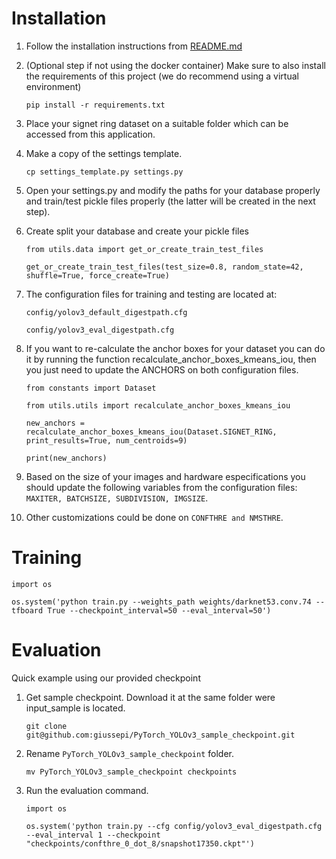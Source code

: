 # Installation

1. Follow the installation instructions from [README.md](README.md)

2. (Optional step if not using the docker container) Make sure to also install
   the requirements of this project (we do recommend using a virtual environment)
   
   `pip install -r requirements.txt`
   
3. Place your signet ring dataset on a suitable folder which can be accessed from this application.

4. Make a copy of the settings template.

   `cp settings_template.py settings.py`
   
5. Open your settings.py and modify the paths for your database properly and train/test pickle files properly (the latter will be created in the next step).

6. Create split your database and create your pickle files

   `from utils.data import get_or_create_train_test_files`
   
   `get_or_create_train_test_files(test_size=0.8, random_state=42, shuffle=True, force_create=True)`
   
7. The configuration files for training and testing are located at:

    `config/yolov3_default_digestpath.cfg`
    
    `config/yolov3_eval_digestpath.cfg`
    
8. If you want to re-calculate the anchor boxes for your dataset you can do it by running the function recalculate_anchor_boxes_kmeans_iou, then you just need to update the ANCHORS on both configuration files.

    `from constants import Dataset`
    
    `from utils.utils import recalculate_anchor_boxes_kmeans_iou`
    
    `new_anchors = recalculate_anchor_boxes_kmeans_iou(Dataset.SIGNET_RING, print_results=True, num_centroids=9)`
    
    `print(new_anchors)`
9. Based on the size of your images and hardware especifications you should update the following variables from the configuration files: `MAXITER, BATCHSIZE, SUBDIVISION, IMGSIZE`.
10. Other customizations could be done on `CONFTHRE and NMSTHRE`.


# Training

`import os`

`os.system('python train.py --weights_path weights/darknet53.conv.74 --tfboard True --checkpoint_interval=50 --eval_interval=50')`


# Evaluation

Quick example using our provided checkpoint
 
1. Get sample checkpoint. Download it at the same folder were input_sample is located.

     `git clone git@github.com:giussepi/PyTorch_YOLOv3_sample_checkpoint.git`

2. Rename `PyTorch_YOLOv3_sample_checkpoint` folder.

    `mv PyTorch_YOLOv3_sample_checkpoint checkpoints`
  
3. Run the evaluation command.

    `import os`
    
    `os.system('python train.py --cfg config/yolov3_eval_digestpath.cfg --eval_interval 1 --checkpoint "checkpoints/confthre_0_dot_8/snapshot17350.ckpt"')`
